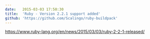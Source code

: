 ```yaml
---
date:	2015-03-03 17:50:30
title:	'Ruby - Version 2.2.1 support added'
github: 'https://github.com/Scalingo/ruby-buildpack'
---
```


https://www.ruby-lang.org/en/news/2015/03/03/ruby-2-2-1-released/
